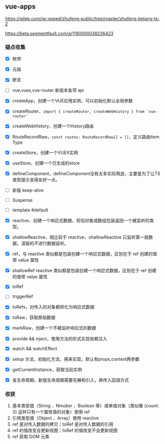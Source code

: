 ## vue-apps

https://gitee.com/jw-speed/zhufeng-public/tree/master/zhufeng-ketang-ts-2

https://beta.segmentfault.com/a/1190000038236423

### 疑点收集

- [x] 枚举
- [x] 元祖
- [x] 断言
- [ ] vue,vuex,vue-router 新版本各项 api
- [x] createApp，创建一个VUE应用实例，可以初始化默认全局参数
- [x] createRouter，`import { createRouter, createWebHistory } from 'vue-router'`
- [x] createWebHistory，创建一个History路由
- [x] RouteRecordRaw，`const routes: RouteRecordRaw[] = []`，定义路由Item Type
- [x] createStore，创建一个VUEX实例
- [x] useStore，创建一个已生成的store
- [x] defineComponent，defineComponent没有太多实际用途，主要是为了让TS类型提示变得友好一点。
- [ ] 新版 keep-alive
- [ ] Suspense
- [ ] template #default
- [x] reactive，创建一个响应式数据，将旧对象或数组包装返回一个被监听的类型。
- [x] shallowReactive，相比较于 reactive，shallowReactive 只监听第一层数据，深层的不进行数据监听。
- [x] ref，与 reactive 类似都是包装创建一个响应式数据，区别在于 ref 创建的值带 value 属性
- [x] shallowRef reactive 类似都是包装创建一个响应式数据，区别在于 ref 创建的值带 value 属性
- [x] toRef
- [ ] triggerRef
- [x] toRefs，对传入的对象都转化为响应式数据
- [x] toRaw，获取原始数据
- [x] markRaw，创建一个不被监听响应式的数据
- [x] provide && inject，使用方法的形式实现依赖注入
- [x] watch && watchEffect
- [x] setup 方法，初始化方法，用来实现，默认有props,context两参数
- [x] getCurrentInstance，获取当前实例
- [x] 各生命周期，新版生命周期需要先解构引入，再传入回调方式


### 收获

1. 基本类型值（String 、Nmuber 、Boolean 等）或单值对象（类似像 {count: 3} 这样只有一个属性值的对象）使用 ref
2. 引用类型值（Object 、Array）使用 reactive
3. ref 是对传入数据的拷贝；toRef 是对传入数据的引用
4. ref 的值改变会更新视图；toRef 的值改变不会更新视图
5. ref 获取 DOM 元素
